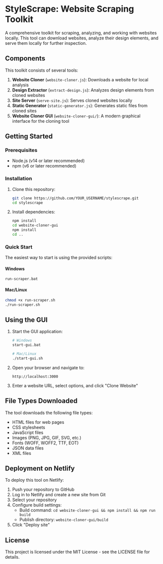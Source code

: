 # StyleScrape: Website Scraping Toolkit

A comprehensive toolkit for scraping, analyzing, and working with websites locally. This tool can download websites, analyze their design elements, and serve them locally for further inspection.

## Components

This toolkit consists of several tools:

1. **Website Cloner** (`website-cloner.js`): Downloads a website for local analysis
2. **Design Extractor** (`extract-design.js`): Analyzes design elements from cloned websites
3. **Site Server** (`serve-site.js`): Serves cloned websites locally
4. **Static Generator** (`static-generator.js`): Generates static files from cloned sites
5. **Website Cloner GUI** (`website-cloner-gui/`): A modern graphical interface for the cloning tool

## Getting Started

### Prerequisites

- Node.js (v14 or later recommended)
- npm (v6 or later recommended)

### Installation

1. Clone this repository:
   ```bash
   git clone https://github.com/YOUR_USERNAME/stylescrape.git
   cd stylescrape
   ```

2. Install dependencies:
   ```bash
   npm install
   cd website-cloner-gui
   npm install
   cd ..
   ```

### Quick Start

The easiest way to start is using the provided scripts:

#### Windows
```
run-scraper.bat
```

#### Mac/Linux
```bash
chmod +x run-scraper.sh
./run-scraper.sh
```

## Using the GUI

1. Start the GUI application:
   ```bash
   # Windows
   start-gui.bat
   
   # Mac/Linux
   ./start-gui.sh
   ```

2. Open your browser and navigate to:
   ```
   http://localhost:3000
   ```

3. Enter a website URL, select options, and click "Clone Website"

## File Types Downloaded

The tool downloads the following file types:

- HTML files for web pages
- CSS stylesheets
- JavaScript files
- Images (PNG, JPG, GIF, SVG, etc.)
- Fonts (WOFF, WOFF2, TTF, EOT)
- JSON data files
- XML files

## Deployment on Netlify

To deploy this tool on Netlify:

1. Push your repository to GitHub
2. Log in to Netlify and create a new site from Git
3. Select your repository
4. Configure build settings:
   - Build command: `cd website-cloner-gui && npm install && npm run build`
   - Publish directory: `website-cloner-gui/build`
5. Click "Deploy site"

## License

This project is licensed under the MIT License - see the LICENSE file for details.
